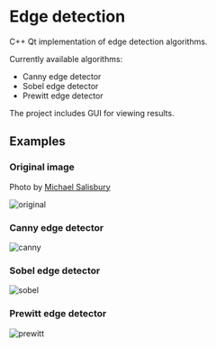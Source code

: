 # Edge detection

C++ Qt implementation of edge detection algorithms.

Currently available algorithms:

 - Canny edge detector
 - Sobel edge detector
 - Prewitt edge detector

The project includes GUI for viewing results.

## Examples

### Original image

Photo by [Michael Salisbury](http://msalisbu.com/)

![original](http://i.imgur.com/8NmqiNJ.png)

### Canny edge detector

![canny](http://i.imgur.com/qRqPXtV.png)

### Sobel edge detector

![sobel](http://i.imgur.com/cyXqOqE.png)

### Prewitt edge detector

![prewitt](http://i.imgur.com/2kWPQat.png)